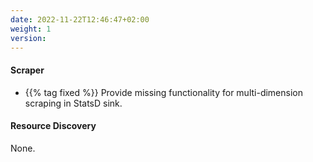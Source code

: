 ```yaml
---
date: 2022-11-22T12:46:47+02:00
weight: 1
version:
---
```


#### Scraper

- {{% tag fixed %}} Provide missing functionality for multi-dimension scraping in StatsD sink.

#### Resource Discovery

None.
